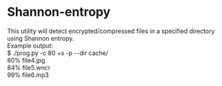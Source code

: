 # Shannon-entropy
This utility will detect encrypted/compressed files in a specified directory using Shannon entropy.  
	Example output:  
	$ ./prog.py -c 80 +s -p --dir cache/  
	80% file4.jpg  
	84% file5.wncr  
	99% file6.mp3